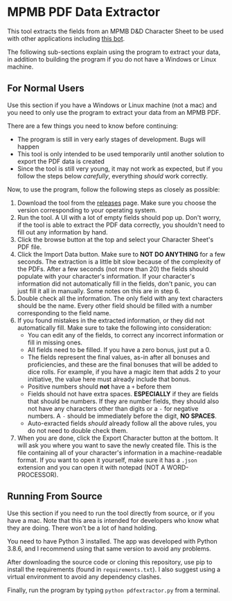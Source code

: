 # MPMB PDF Data Extractor

This tool extracts the fields from an MPMB D&D Character Sheet to be used with other applications including
[this bot](https://github.com/plsakr/dnd-bot).

The following sub-sections explain using the program to extract your data, in addition to building the program if you
do not have a Windows or Linux machine.

## For Normal Users
Use this section if you have a Windows or Linux machine (not a mac) and you need to only use the program to extract your
data from an MPMB PDF.

There are a few things you need to know before continuing:

* The program is still in very early stages of development. Bugs will happen
* This tool is only intended to be used temporarily until another solution to export the PDF data is created
* Since the tool is still very young, it may not work as expected, but if you follow the steps below _carefully_,
everything _should_ work correctly.
  
Now, to use the program, follow the following steps as closely as possible:

1. Download the tool from the [releases](https://github.com/plsakr/mpmb-extractor/releases) page. Make sure you choose the version corresponding to your operating system.
2. Run the tool. A UI with a lot of empty fields should pop up. Don't worry, if the tool is able to extract the PDF data
correctly, you shouldn't need to fill out any information by hand.
3. Click the browse button at the top and select your Character Sheet's PDF file.
4. Click the Import Data button. Make sure to **NOT DO ANYTHING** for a few seconds. The extraction is a little bit
   slow because of the complexity of the PDFs. After a few seconds (not more than 20) the fields should populate with
   your character's information. If your character's information did not automatically fill in the fields, don't panic,
   you can just fill it all in manually. Some notes on this are in step 6.
5. Double check all the information. The only field with any text characters should be the name. Every other field should
be filled with a number corresponding to the field name.
6. If you found mistakes in the extracted information, or they did not automatically fill. Make sure to take the following
into consideration:
   * You can edit any of the fields, to correct any incorrect information or fill in missing ones.
   * All fields need to be filled. If you have a zero bonus, just put a 0.
   * The fields represent the final values, as-in after all bonuses and proficiencies, and these are the final bonuses that
     will be added to dice rolls. For example, if you have a magic item that adds 2 to your initiative, the value here
     must already include that bonus.
   * Positive numbers should **not** have a `+` before them
   * Fields should not have extra spaces. **ESPECIALLY** if they are fields that should be numbers. If they are number
    fields, they should also not have any characters other than digits or a `-` for negative numbers. A `-` should be
     immediately before the digit, **NO SPACES**.
   * Auto-exracted fields _should_ already follow all the above rules, you do not need to double check them.
7. When you are done, click the Export Character button at the bottom. It will ask you where you want to save the newly
created file. This is the file containing all of your character's information in a machine-readable format. If you want
   to open it yourself, make sure it has a `.json` extension and you can open it with notepad (NOT A WORD-PROCESSOR).
   
## Running From Source
Use this section if you need to run the tool directly from source, or if you have a mac. Note that this area is intended
for developers who know what they are doing. There won't be a lot of hand holding.

You need to have Python 3 installed. The app was developed with Python 3.8.6, and I recommend using that same version to
avoid any problems.

After downloading the source code or cloning this repository, use pip to install the requirements (found in 
`requirements.txt`). I also suggest using a virtual environment to avoid any dependency clashes.

Finally, run the program by typing `python pdfextractor.py` from a terminal.

